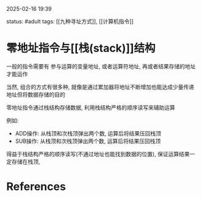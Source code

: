 2025-02-16    19:39

status: #adult 
tags: [[九种寻址方式]], [[计算机指令]]


# 零地址指令与[[栈(stack)]]结构

一般的指令需要有 参与运算的变量地址, 或者运算符地址, 再或者结果存储的地址才能运作

当然, 组合的方式有很多种, 就像是通过累加器将地址不断增加也能达成少量传递地址但将数据存储的目的

零地址指令通过栈结构存储数据, 利用栈结构严格的顺序读写来辅助运算

例如: 
- ADD操作: 从栈顶和次栈顶弹出两个数, 运算后将结果压回栈顶
- SUB操作: 从栈顶和次栈顶弹出两个数, 运算后将结果压回栈顶

得益于栈结构严格的顺序读写(不通过地址也能找到数据的位置), 保证运算结果一定存储在栈顶, 


# References

